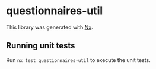 # questionnaires-util

This library was generated with [Nx](https://nx.dev).

## Running unit tests

Run `nx test questionnaires-util` to execute the unit tests.
